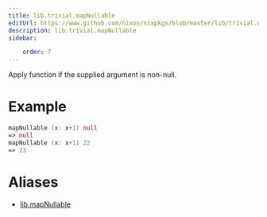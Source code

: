 ```yaml
---
title: lib.trivial.mapNullable
editUrl: https://www.github.com/nixos/nixpkgs/blob/master/lib/trivial.nix#L214C5
description: lib.trivial.mapNullable
sidebar:

    order: 7
---
```


Apply function if the supplied argument is non-null.

# Example

```nix
mapNullable (x: x+1) null
=> null
mapNullable (x: x+1) 22
=> 23
```


# Aliases

- [lib.mapNullable](reference/lib/lib-mapNullable)


